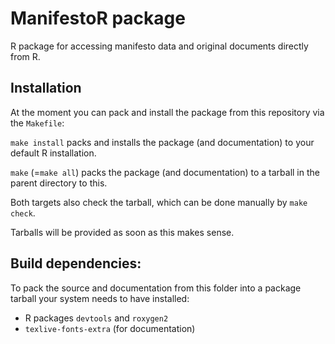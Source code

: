 # ManifestoR package

R package for accessing manifesto data and original documents directly from R.

## Installation

At the moment you can pack and install the package from this repository via the `Makefile`:

`make install` packs and installs the package (and documentation) to your default R installation.

`make` (=`make all`) packs the package (and documentation) to a tarball in the parent directory to this.

Both targets also check the tarball, which can be done manually by `make check`.

Tarballs will be provided as soon as this makes sense.


## Build dependencies:

To pack the source and documentation from this folder into a package tarball your system needs to have installed:

* R packages `devtools` and `roxygen2`
* `texlive-fonts-extra` (for documentation)


